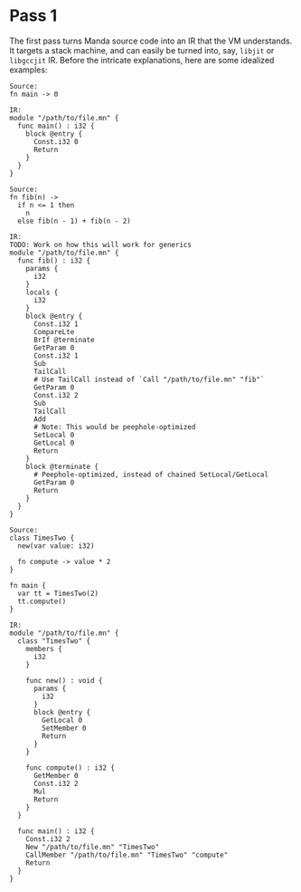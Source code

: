 # Pass 1
The first pass turns Manda source code into an IR that the VM understands.
It targets a stack machine, and can easily be turned into, say, `libjit`
or `libgccjit` IR.
Before the intricate explanations, here are some idealized examples:

```
Source:
fn main -> 0

IR:
module "/path/to/file.mn" {
  func main() : i32 {
    block @entry {
      Const.i32 0
      Return
    }
  }
}
```

```
Source:
fn fib(n) ->
  if n <= 1 then
    n
  else fib(n - 1) + fib(n - 2)

IR:
TODO: Work on how this will work for generics
module "/path/to/file.mn" {
  func fib() : i32 {
    params {
      i32
    }
    locals {
      i32
    }
    block @entry {
      Const.i32 1
      CompareLte
      BrIf @terminate
      GetParam 0
      Const.i32 1
      Sub
      TailCall
      # Use TailCall instead of `Call "/path/to/file.mn" "fib"`
      GetParam 0
      Const.i32 2
      Sub
      TailCall
      Add
      # Note: This would be peephole-optimized
      SetLocal 0
      GetLocal 0
      Return
    }
    block @terminate {
      # Peephole-optimized, instead of chained SetLocal/GetLocal
      GetParam 0
      Return
    }
  }
}
```

```
Source:
class TimesTwo {
  new(var value: i32)

  fn compute -> value * 2
}

fn main {
  var tt = TimesTwo(2)
  tt.compute()
}

IR:
module "/path/to/file.mn" {
  class "TimesTwo" {
    members {
      i32
    }

    func new() : void {
      params {
        i32
      }
      block @entry {
        GetLocal 0
        SetMember 0
        Return
      }
    }

    func compute() : i32 {
      GetMember 0
      Const.i32 2
      Mul
      Return
    }
  }

  func main() : i32 {
    Const.i32 2
    New "/path/to/file.mn" "TimesTwo"
    CallMember "/path/to/file.mn" "TimesTwo" "compute"
    Return
  }
}
```